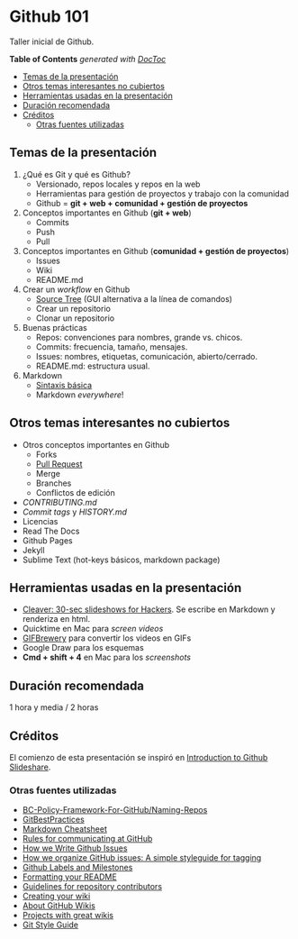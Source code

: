 Github 101
===

Taller inicial de Github.

<!-- START doctoc generated TOC please keep comment here to allow auto update -->
<!-- DON'T EDIT THIS SECTION, INSTEAD RE-RUN doctoc TO UPDATE -->
**Table of Contents**  *generated with [DocToc](https://github.com/thlorenz/doctoc)*

- [Temas de la presentación](#temas-de-la-presentaci%C3%B3n)
- [Otros temas interesantes no cubiertos](#otros-temas-interesantes-no-cubiertos)
- [Herramientas usadas en la presentación](#herramientas-usadas-en-la-presentaci%C3%B3n)
- [Duración recomendada](#duraci%C3%B3n-recomendada)
- [Créditos](#cr%C3%A9ditos)
  - [Otras fuentes utilizadas](#otras-fuentes-utilizadas)

<!-- END doctoc generated TOC please keep comment here to allow auto update -->

## Temas de la presentación

1. ¿Qué es Git y qué es Github?
    * Versionado, repos locales y repos en la web
    * Herramientas para gestión de proyectos y trabajo con la comunidad
    * Github = **git + web + comunidad + gestión de proyectos**
2. Conceptos importantes en Github (**git + web**)
    * Commits
    * Push
    * Pull
3. Conceptos importantes en Github (**comunidad + gestión de proyectos**)
    * Issues
    * Wiki
    * README.md
4. Crear un *workflow* en Github
    * [Source Tree](https://www.sourcetreeapp.com/) (GUI alternativa a la línea de comandos)
    * Crear un repositorio
    * Clonar un repositorio
5. Buenas prácticas
    * Repos: convenciones para nombres, grande vs. chicos.
    * Commits: frecuencia, tamaño, mensajes.
    * Issues: nombres, etiquetas, comunicación, abierto/cerrado.
    * README.md: estructura usual.
6. Markdown
    * [Sintaxis básica](https://github.com/adam-p/markdown-here/wiki/Markdown-Cheatsheet)
    * Markdown *everywhere*!

## Otros temas interesantes no cubiertos

* Otros conceptos importantes en Github
    - Forks
    - [Pull Request](https://www.thinkful.com/learn/github-pull-request-tutorial/)
    - Merge
    - Branches
    - Conflictos de edición
* *CONTRIBUTING.md*
* *Commit tags* y *HISTORY.md*
* Licencias
* Read The Docs
* Github Pages
* Jekyll
* Sublime Text (hot-keys básicos, markdown package)

## Herramientas usadas en la presentación

* [Cleaver: 30-sec slideshows for Hackers](https://github.com/jdan/cleaver). Se escribe en Markdown y renderiza en html.
* Quicktime en Mac para *screen videos*
* [GIFBrewery](http://gifbrewery.com/) para convertir los videos en GIFs
* Google Draw para los esquemas
* **Cmd + shift + 4** en Mac para los *screenshots*

## Duración recomendada

1 hora y media / 2 horas

## Créditos

El comienzo de esta presentación se inspiró en [Introduction to Github Slideshare](http://es.slideshare.net/insomniac.at.work/introduction-to-github-slideshare).

### Otras fuentes utilizadas

* [BC-Policy-Framework-For-GitHub/Naming-Repos](https://github.com/bcgov/BC-Policy-Framework-For-GitHub/blob/master/BC-Gov-Org-HowTo/Naming-Repos.md)
* [GitBestPractices](https://sethrobertson.github.io/GitBestPractices/#divide)
* [Markdown Cheatsheet](https://github.com/adam-p/markdown-here/wiki/Markdown-Cheatsheet)
* [Rules for communicating at GitHub](http://ben.balter.com/2014/11/06/rules-of-communicating-at-github/)
* [How we Write Github Issues](https://wiredcraft.com/blog/how-we-write-our-github-issues/)
* [How we organize GitHub issues: A simple styleguide for tagging](https://robinpowered.com/blog/best-practice-system-for-organizing-and-tagging-github-issues/)
* [Github Labels and Milestones](https://docs.saltstack.com/en/latest/topics/development/labels.html)
* [Formatting your README](https://guides.github.com/features/wikis/)
* [Guidelines for repository contributors](https://help.github.com/articles/setting-guidelines-for-repository-contributors/)
* [Creating your wiki](https://guides.github.com/features/wikis/)
* [About GitHub Wikis](https://help.github.com/articles/about-github-wikis/)
* [Projects with great wikis](https://github.com/showcases/projects-with-great-wikis)
* [Git Style Guide](https://github.com/agis-/git-style-guide)


